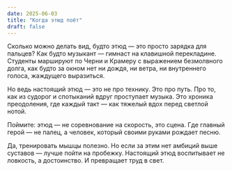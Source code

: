 ```yaml
---
date: 2025-06-03
title: "Когда этюд поёт"
draft: false
---
```


Сколько можно делать вид, будто этюд — это просто зарядка для пальцев? Как будто музыкант — гимнаст на клавишной перекладине. Студенты маршируют по Черни и Крaмеру с выражением безмолвного долга, как будто за окном нет ни дождя, ни ветра, ни внутреннего голоса, жаждущего выразиться.

Но ведь настоящий этюд — это не про технику. Это про путь. Про то, как из судорог и спотыканий вдруг проступает музыка. Это хроника преодоления, где каждый такт — как тяжелый вдох перед светлой нотой.

Поймите: этюд — не соревнование на скорость, это сцена. Где главный герой — не палец, а человек, который своими руками рождает песню.

Да, тренировать мышцы полезно. Но если за этим нет амбиций выше суставов — лучше пойти на пробежку. Настоящий этюд воспитывает не ловкость, а достоинство. И превращает труд в свет.